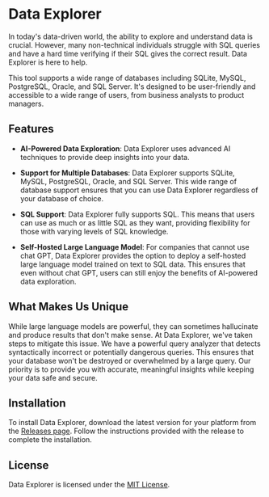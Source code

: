 # Data Explorer

In today's data-driven world, the ability to explore and understand data is crucial. However, many non-technical individuals struggle with SQL queries and have a hard time verifying if their SQL gives the correct result. Data Explorer is here to help.

This tool supports a wide range of databases including SQLite, MySQL, PostgreSQL, Oracle, and SQL Server. It's designed to be user-friendly and accessible to a wide range of users, from business analysts to product managers.

## Features

- **AI-Powered Data Exploration**: Data Explorer uses advanced AI techniques to provide deep insights into your data.

- **Support for Multiple Databases**: Data Explorer supports SQLite, MySQL, PostgreSQL, Oracle, and SQL Server. This wide range of database support ensures that you can use Data Explorer regardless of your database of choice.

- **SQL Support**: Data Explorer fully supports SQL. This means that users can use as much or as little SQL as they want, providing flexibility for those with varying levels of SQL knowledge.

- **Self-Hosted Large Language Model**: For companies that cannot use chat GPT, Data Explorer provides the option to deploy a self-hosted large language model trained on text to SQL data. This ensures that even without chat GPT, users can still enjoy the benefits of AI-powered data exploration.

## What Makes Us Unique

While large language models are powerful, they can sometimes hallucinate and produce results that don't make sense. At Data Explorer, we've taken steps to mitigate this issue. We have a powerful query analyzer that detects syntactically incorrect or potentially dangerous queries. This ensures that your database won't be destroyed or overwhelmed by a large query. Our priority is to provide you with accurate, meaningful insights while keeping your data safe and secure.

## Installation

To install Data Explorer, download the latest version for your platform from the [Releases page](https://github.com/vadimkholodilo/data-explorer/releases). Follow the instructions provided with the release to complete the installation.

<!--
## Contributing

We welcome contributions to Data Explorer! If you're interested in contributing, please see our [Contributing Guide](link-to-contributing-guide).
-->

## License

Data Explorer is licensed under the [MIT License](link-to-license).
